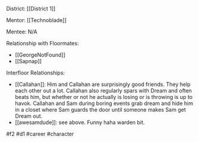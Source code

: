 District: [[District 1]]

Mentor: [[Technoblade]]

Mentee: N/A

Relationship with Floormates:
- [[GeorgeNotFound]]
- [[Sapnap]]

Interfloor Relationships: 
- [[Callahan]]: Him and Callahan are surprisingly good friends. They help each other out a lot. Callahan also regularly spars with Dream and often beats him, but whether or not he actually is losing or is throwing is up to havok. Callahan and Sam during boring events grab dream and hide him in a closet where Sam guards the door until someone makes Sam get Dream out.
- [[awesamdude]]: see above. Funny haha warden bit.


#f2 #d1 #career #character